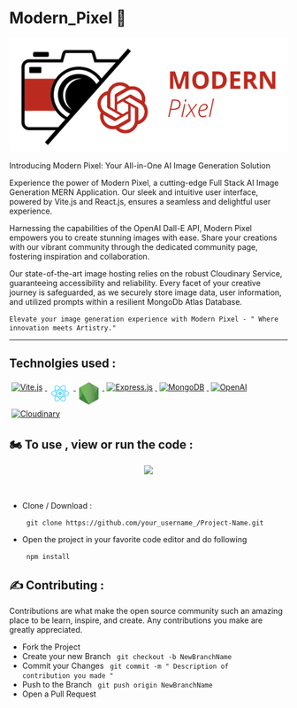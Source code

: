 # Modern_Pixel 📸

<p align="center">
  <img src="./client/src/assets/Modern_Pixel_Logo.png" />
</p>

Introducing Modern Pixel: Your All-in-One AI Image Generation Solution

Experience the power of Modern Pixel, a cutting-edge Full Stack AI Image Generation MERN Application. Our sleek and intuitive user interface, powered by Vite.js and React.js, ensures a seamless and delightful user experience.

Harnessing the capabilities of the OpenAI Dall-E API, Modern Pixel empowers you to create stunning images with ease. Share your creations with our vibrant community through the dedicated community page, fostering inspiration and collaboration.

Our state-of-the-art image hosting relies on the robust Cloudinary Service, guaranteeing accessibility and reliability. Every facet of your creative journey is safeguarded, as we securely store image data, user information, and utilized prompts within a resilient MongoDb Atlas Database.

    Elevate your image generation experience with Modern Pixel - " Where innovation meets Artistry."

<hr />

## Technolgies used :
<p>
    <a href="https://vitejs.dev/" target="_blank">
      <img src="https://vitejs.dev/logo.svg" alt="Vite.js" height="40" style="vertical-align:top; margin:4px" />
    </a>
    <a href="https://react.dev/" target="_blank">
      <img src="https://raw.githubusercontent.com/github/explore/80688e429a7d4ef2fca1e82350fe8e3517d3494d/topics/react/react.png" alt="React.js" height="40" style="vertical-align:top; margin:4px" />
    </a>
    <a href="https://nodejs.org" target="_blank">
      <img src="https://raw.githubusercontent.com/github/explore/80688e429a7d4ef2fca1e82350fe8e3517d3494d/topics/nodejs/nodejs.png" 
          alt="Node.js" height="40" style="vertical-align:top; margin:4px" />
    </a>
    <a href="https://expressjs.com/" target="_blank">
      <img src="https://avatars.githubusercontent.com/u/5658226?s=200&v=4" alt="Express.js" height="40" style="vertical- 
          align:top; margin:4px" />
    </a>
    <a href="https://www.mongodb.com/" target="_blank">
      <img src="https://avatars.githubusercontent.com/u/45120?s=200&v=4" 
          alt="MongoDB" height="40" style="vertical- 
          align:top; margin:4px" />
    </a>
    <a href="https://openai.com/" target="_blank">
      <img src="https://static.vecteezy.com/system/resources/previews/021/495/993/original/chatgpt-openai-logo-icon-free-png.png" 
          alt="OpenAI" height="40" style="vertical- 
          align:top; margin:4px" />
    </a>
    <a href="https://cloudinary.com/" target="_blank">
      <img src="https://s3.amazonaws.com/awsmp-logos/cloudinary.png" 
          alt="Cloudinary" height="40" style="vertical- 
          align:top; margin:4px" />
    </a>
</p>

## 🏍 To use , view or run the code :

<p align="center">
  <img src="https://media.giphy.com/media/kdiLau77NE9Z8vxGSO/giphy.gif" width="40%">
</p>
<br>

- Clone / Download :

       git clone https://github.com/your_username_/Project-Name.git

- Open the project in your favorite code editor and do following

       npm install

## ✍ Contributing :

Contributions are what make the open source community such an amazing place to be learn, inspire, and create. Any contributions you make are greatly appreciated.

- Fork the Project
- Create your new Branch <code> git checkout -b NewBranchName </code>
- Commit your Changes <code> git commit -m " Description of contribution you made " </code>
- Push to the Branch <code> git push origin NewBranchName </code>
- Open a Pull Request
